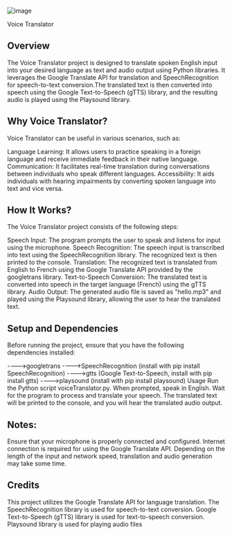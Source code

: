 ![image](https://github.com/ThannojPallabothula/samplePRojects/assets/160522282/a772fa28-c81f-4b18-92d7-84ddd08ae93d)



Voice Translator                         

Overview
---------

The Voice Translator project is designed to translate spoken English input into your desired language as  text and
audio output using Python libraries. 
It leverages the Google Translate API for translation and SpeechRecognition for speech-to-text conversion.The translated text is then converted into speech using the Google Text-to-Speech
(gTTS) library, and the resulting audio is played using the Playsound library.

Why Voice Translator?
---------------------
Voice Translator can be useful in various scenarios, such as:

Language Learning: It allows users to practice speaking in a foreign language and receive immediate feedback in their native language.
Communication: It facilitates real-time translation during conversations between individuals who speak different languages.
Accessibility: It aids individuals with hearing impairments by converting spoken language into text and vice versa.

How It Works?
----------------
The Voice Translator project consists of the following steps:

Speech Input: The program prompts the user to speak and listens for input using the microphone.
Speech Recognition: The speech input is transcribed into text using the SpeechRecognition library. The recognized text is then printed to the console.
Translation: The recognized text is translated from English to French using the Google Translate API provided by the googletrans library.
Text-to-Speech Conversion: The translated text is converted into speech in the target language (French) using the gTTS library.
Audio Output: The generated audio file is saved as "hello.mp3" and played using the Playsound library, allowing the user to hear the translated text.


Setup and Dependencies
------------------------
Before running the project, ensure that you have the following dependencies installed:

---->googletrans
---->SpeechRecognition (install with pip install SpeechRecognition)
---->gtts (Google Text-to-Speech, install with pip install gtts)
---->playsound (install with pip install playsound)
Usage
Run the Python script voiceTranslator.py.
When prompted, speak in English.
Wait for the program to process and translate your speech.
The translated text will be printed to the console, and you will hear the translated audio output.


Notes:
--------
Ensure that your microphone is properly connected and configured.
Internet connection is required for using the Google Translate API.
Depending on the length of the input and network speed, translation and audio generation may take some time.

Credits
---------
This project utilizes the Google Translate API for language translation.
The SpeechRecognition library is used for speech-to-text conversion.
Google Text-to-Speech (gTTS) library is used for text-to-speech conversion.
Playsound library is used for playing audio files

